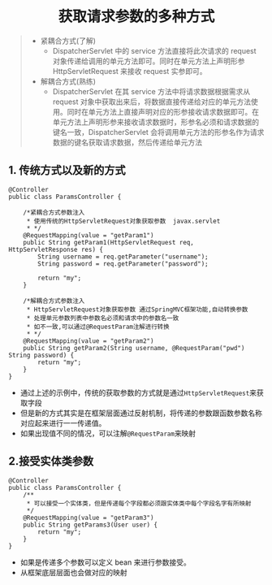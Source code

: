 <h1 align = "center">获取请求参数的多种方式</h1>

> - 紧耦合方式(了解)
>   - DispatcherServlet 中的 service 方法直接将此次请求的 request 对象传递给调用的单元方法即可。同时在单元方法上声明形参 HttpServletRequest 来接收 request 实参即可。
> - 解耦合方式(熟练)
>   - DispatcherServlet 在其 service 方法中将请求数据根据需求从 request 对象中获取出来后，将数据直接传递给对应的单元方法使用。同时在单元方法上直接声明对应的形参接收请求数据即可。在单元方法上声明形参来接收请求数据时，形参名必须和请求数据的键名一致，DispatcherServlet 会将调用单元方法的形参名作为请求数据的键名获取请求数据，然后传递给单元方法

## 1. 传统方式以及新的方式

```shell
@Controller
public class ParamsController {

    /*紧耦合方式参数注入
     * 使用传统的HttpServletRequest对象获取参数  javax.servlet
     * */
    @RequestMapping(value = "getParam1")
    public String getParam1(HttpServletRequest req, HttpServletResponse res) {
        String username = req.getParameter("username");
        String password = req.getParameter("password");

        return "my";
    }

    /*解耦合方式参数注入
     * HttpServletRequest对象获取参数 通过SpringMVC框架功能,自动转换参数
     * 处理单元参数列表中参数名必须和请求中的参数名一致
     * 如不一致,可以通过@RequestParam注解进行转换
     * */
    @RequestMapping(value = "getParam2")
    public String getParam2(String username, @RequestParam("pwd") String password) {
        return "my";
    }
}
```

- 通过上述的示例中，传统的获取参数的方式就是通过`HttpServletRequest`来获取字段
- 但是新的方式其实是在框架层面通过反射机制，将传递的参数跟函数参数名称对应起来进行一一传递值。
- 如果出现值不同的情况，可以注解`@RequestParam`来映射

## 2.接受实体类参数

```shell
@Controller
public class ParamsController {
    /**
     * 可以接受一个实体类，但是传递每个字段都必须跟实体类中每个字段名字有所映射
     */
    @RequestMapping(value = "getParam3")
    public String getParams3(User user) {
        return "my";
    }
}
```

- 如果是传递多个参数可以定义 bean 来进行参数接受。
- 从框架底层层面也会做对应的映射
